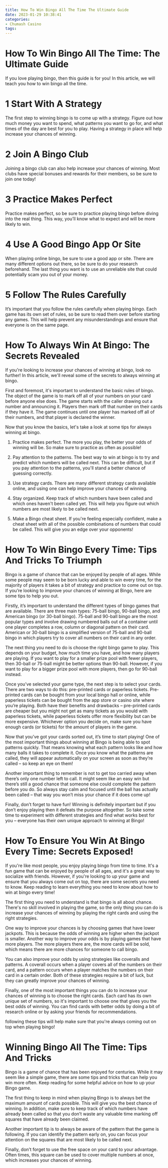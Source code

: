 ```yaml
---
title: How To Win Bingo All The Time The Ultimate Guide
date: 2023-01-29 10:38:41
categories:
- Chumash Casino
tags:
---
```



#  How To Win Bingo All The Time: The Ultimate Guide

If you love playing bingo, then this guide is for you! In this article, we will teach you how to win bingo all the time.

# 1 Start With A Strategy

The first step to winning bingo is to come up with a strategy. Figure out how much money you want to spend, what patterns you want to go for, and what times of the day are best for you to play. Having a strategy in place will help increase your chances of winning.

# 2 Join A Bingo Club

Joining a bingo club can also help increase your chances of winning. Most clubs have special bonuses and rewards for their members, so be sure to join one today!

# 3 Practice Makes Perfect

Practice makes perfect, so be sure to practice playing bingo before diving into the real thing. This way, you’ll know what to expect and will be more likely to win.

# 4 Use A Good Bingo App Or Site

When playing online bingo, be sure to use a good app or site. There are many different options out there, so be sure to do your research beforehand. The last thing you want is to use an unreliable site that could potentially scam you out of your money.

# 5 Follow The Rules Carefully

It’s important that you follow the rules carefully when playing bingo. Each game has its own set of rules, so be sure to read them over before starting any games. This will help prevent any misunderstandings and ensure that everyone is on the same page.

#  How To Always Win At Bingo: The Secrets Revealed

If you're looking to increase your chances of winning at bingo, look no further! In this article, we'll reveal some of the secrets to always winning at bingo.

First and foremost, it's important to understand the basic rules of bingo. The object of the game is to mark off all of your numbers on your card before anyone else does. The game starts with the caller drawing out a number and announcing it. Players then mark off that number on their cards if they have it. The game continues until one player has marked off all of their numbers, and that player is declared the winner.

Now that you know the basics, let's take a look at some tips for always winning at bingo.

1. Practice makes perfect. The more you play, the better your odds of winning will be. So make sure to practice as often as possible!

2. Pay attention to the patterns. The best way to win at bingo is to try and predict which numbers will be called next. This can be difficult, but if you pay attention to the patterns, you'll stand a better chance of guessing correctly.

3. Use strategy cards. There are many different strategy cards available online, and using one can help improve your chances of winning.

4. Stay organized. Keep track of which numbers have been called and which ones haven't been called yet. This will help you figure out which numbers are most likely to be called next.

5. Make a Bingo cheat sheet. If you're feeling especially confident, make a cheat sheet with all of the possible combinations of numbers that could be called. This will give you an edge over your opponents!

#  How To Win Bingo Every Time: Tips And Tricks To Triumph

Bingo is a game of chance that can be enjoyed by people of all ages. While some people may seem to be born lucky and able to win every time, for the majority of players it takes a bit of strategy and practice to come out on top. If you’re looking to improve your chances of winning at Bingo, here are some tips to help you out.

Firstly, it’s important to understand the different types of bingo games that are available. There are three main types: 75-ball bingo, 90-ball bingo, and American bingo (or 30-ball bingo). 75-ball and 90-ball bingo are the most popular types and involve drawing numbered balls out of a container until one player completes a row, column or diagonal pattern on their card. American or 30-ball bingo is a simplified version of 75-ball and 90-ball bingo in which players try to cover all numbers on their card in any order.

The next thing you need to do is choose the right bingo game to play. This depends on your budget, how much time you have, and how many players are playing. If you want to play for a smaller prize pool with fewer players, then 30-ball or 75-ball might be better options than 90-ball. However, if you want to play for a bigger prize pool with more players, then go for 90-ball instead.

Once you’ve selected your game type, the next step is to select your cards. There are two ways to do this: pre-printed cards or paperless tickets. Pre-printed cards can be bought from your local bingo hall or online, while paperless tickets can be bought from the app store or casino site where you’re playing. Both have their benefits and drawbacks – pre-printed cards are cheaper but you might not get as many tickets as you would with paperless tickets, while paperless tickets offer more flexibility but can be more expensive. Whichever option you decide on, make sure you have enough cards (or tickets) for the amount of players in the game.

Now that you’ve got your cards sorted out, it’s time to start playing! One of the most important things about winning at Bingo is being able to spot patterns quickly. That means knowing what each pattern looks like and how many balls it takes to complete it. Once you know what the patterns are called, they will appear automatically on your screen as soon as they’re called – so keep an eye on them!

Another important thing to remember is not to get too carried away when there’s only one number left to call. It might seem like an easy win but there’s still a good chance that someone else could complete the pattern before you do. So always stay calm and focused until the ball has actually been called – that way you won’t miss your chance if it does come up!

Finally, don’t forget to have fun! Winning is definitely important but if you don’t enjoy playing then it defeats the purpose altogether. So take some time to experiment with different strategies and find what works best for you – everyone has their own unique approach to winning at Bingo!

#  How To Ensure You Win At Bingo Every Time: Secrets Exposed!

If you're like most people, you enjoy playing bingo from time to time. It's a fun game that can be enjoyed by people of all ages, and it's a great way to socialize with friends. However, if you're looking to up your game and ensure that you always come out on top, there are some secrets you need to know. Keep reading to learn everything you need to know about how to win at bingo every time!

The first thing you need to understand is that bingo is all about chance. There's no skill involved in playing the game, so the only thing you can do is increase your chances of winning by playing the right cards and using the right strategies.

One way to improve your chances is by choosing games that have lower jackpots. This is because the odds of winning are higher when the jackpot is smaller. Another way to improve your odds is by playing games that have more players. The more players there are, the more cards will be sold, which means there are more chances for someone to call bingo.

You can also improve your odds by using strategies like coveralls and patterns. A coverall occurs when a player covers all of the numbers on their card, and a pattern occurs when a player matches the numbers on their card in a certain order. Both of these strategies require a bit of luck, but they can greatly improve your chances of winning.

Finally, one of the most important things you can do to increase your chances of winning is to choose the right cards. Each card has its own unique set of numbers, so it's important to choose one that gives you the best odds of winning. You can find cards with better odds by doing a bit of research online or by asking your friends for recommendations.

following these tips will help make sure that you're always coming out on top when playing bingo!

#  Winning Bingo All The Time: Tips And Tricks

Bingo is a game of chance that has been enjoyed for centuries. While it may seem like a simple game, there are some tips and tricks that can help you win more often. Keep reading for some helpful advice on how to up your Bingo game.

The first thing to keep in mind when playing Bingo is to always bet the maximum amount of cards possible. This will give you the best chance of winning. In addition, make sure to keep track of which numbers have already been called so that you don’t waste any valuable time marking off squares that have already been claimed.

Another important tip is to always be aware of the pattern that the game is following. If you can identify the pattern early on, you can focus your attention on the squares that are most likely to be called next.

Finally, don’t forget to use the free space on your card to your advantage. Often times, this square can be used to cover multiple numbers at once, which increases your chances of winning.